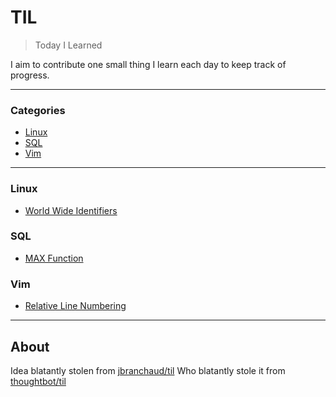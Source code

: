 # TIL

> Today I Learned

I aim to contribute one small thing I learn each day to keep track of progress.

---

### Categories

* [Linux](#linux)
* [SQL](#sql)
* [Vim](#vim)

---

### Linux

- [World Wide Identifiers](linux/world-wide-identifiers.md)

### SQL

- [MAX Function](sql/max-function.md)

### Vim

- [Relative Line Numbering](vim/relative-line-numbering.md)

---

## About

Idea blatantly stolen from [jbranchaud/til](https://github.com/jbranchaud/til)
Who blatantly stole it from [thoughtbot/til](https://github.com/thoughtbot/til)
